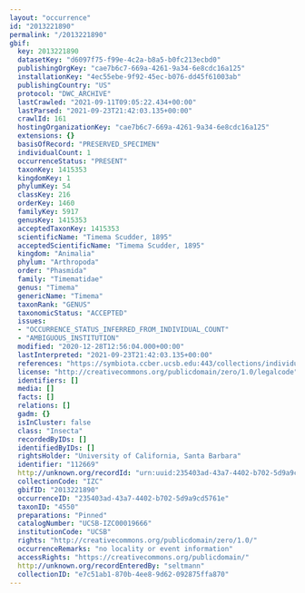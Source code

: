 ```yaml
---
layout: "occurrence"
id: "2013221890"
permalink: "/2013221890"
gbif:
  key: 2013221890
  datasetKey: "d6097f75-f99e-4c2a-b8a5-b0fc213ecbd0"
  publishingOrgKey: "cae7b6c7-669a-4261-9a34-6e8cdc16a125"
  installationKey: "4ec55ebe-9f92-45ec-b076-dd45f61003ab"
  publishingCountry: "US"
  protocol: "DWC_ARCHIVE"
  lastCrawled: "2021-09-11T09:05:22.434+00:00"
  lastParsed: "2021-09-23T21:42:03.135+00:00"
  crawlId: 161
  hostingOrganizationKey: "cae7b6c7-669a-4261-9a34-6e8cdc16a125"
  extensions: {}
  basisOfRecord: "PRESERVED_SPECIMEN"
  individualCount: 1
  occurrenceStatus: "PRESENT"
  taxonKey: 1415353
  kingdomKey: 1
  phylumKey: 54
  classKey: 216
  orderKey: 1460
  familyKey: 5917
  genusKey: 1415353
  acceptedTaxonKey: 1415353
  scientificName: "Timema Scudder, 1895"
  acceptedScientificName: "Timema Scudder, 1895"
  kingdom: "Animalia"
  phylum: "Arthropoda"
  order: "Phasmida"
  family: "Timematidae"
  genus: "Timema"
  genericName: "Timema"
  taxonRank: "GENUS"
  taxonomicStatus: "ACCEPTED"
  issues:
  - "OCCURRENCE_STATUS_INFERRED_FROM_INDIVIDUAL_COUNT"
  - "AMBIGUOUS_INSTITUTION"
  modified: "2020-12-28T12:56:04.000+00:00"
  lastInterpreted: "2021-09-23T21:42:03.135+00:00"
  references: "https://symbiota.ccber.ucsb.edu:443/collections/individual/index.php?occid=112669"
  license: "http://creativecommons.org/publicdomain/zero/1.0/legalcode"
  identifiers: []
  media: []
  facts: []
  relations: []
  gadm: {}
  isInCluster: false
  class: "Insecta"
  recordedByIDs: []
  identifiedByIDs: []
  rightsHolder: "University of California, Santa Barbara"
  identifier: "112669"
  http://unknown.org/recordId: "urn:uuid:235403ad-43a7-4402-b702-5d9a9cd5761e"
  collectionCode: "IZC"
  gbifID: "2013221890"
  occurrenceID: "235403ad-43a7-4402-b702-5d9a9cd5761e"
  taxonID: "4550"
  preparations: "Pinned"
  catalogNumber: "UCSB-IZC00019666"
  institutionCode: "UCSB"
  rights: "http://creativecommons.org/publicdomain/zero/1.0/"
  occurrenceRemarks: "no locality or event information"
  accessRights: "https://creativecommons.org/publicdomain/"
  http://unknown.org/recordEnteredBy: "seltmann"
  collectionID: "e7c51ab1-870b-4ee8-9d62-092875ffa870"
---
```

